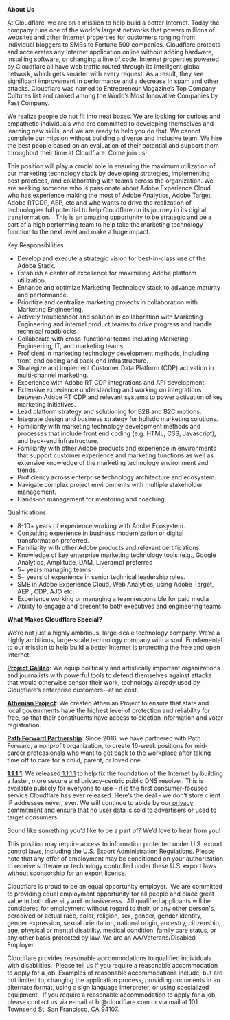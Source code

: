 <div class="content-intro">
	<div><strong>About Us</strong></div>
	<div>
		<p>At Cloudflare, we are on a mission to help build a better Internet. Today the company runs one of the world’s largest networks that powers millions of websites and other Internet properties for customers ranging from individual bloggers to SMBs to Fortune 500 companies. Cloudflare protects and accelerates any Internet application online without adding hardware, installing software, or changing a line of code. Internet properties powered by Cloudflare all have web traffic routed through its intelligent global network, which gets smarter with every request. As a result, they see significant improvement in performance and a decrease in spam and other attacks. Cloudflare was named to Entrepreneur Magazine’s Top Company Cultures list and ranked among the World’s Most Innovative Companies by Fast Company.&nbsp;</p>
		<p><span style="font-weight: 400;">We realize people do not fit into neat boxes. We are looking for curious and empathetic individuals who are committed to developing themselves and learning new skills, and we are ready to help you do that. We cannot complete our mission without building a diverse and inclusive team. We hire the best people based on an evaluation of their potential and support them throughout their time at Cloudflare. Come join us!&nbsp;</span></p>
	</div>
</div>
<p>This position will play a crucial role in ensuring the maximum utilization of our marketing technology stack by developing strategies, implementing best practices, and collaborating with teams across the organization. We are seeking someone who is passionate about Adobe Experience Cloud who has experience making the most of Adobe Analytics, Adobe Target, Adobe RTCDP, AEP, etc and who wants to drive the realization of technologies full potential to help Cloudflare on its journey in its digital transformation. &nbsp; This is an amazing opportunity to be strategic and be a part of a high performing team to help take the marketing technology function to the next level and make a huge impact.&nbsp;&nbsp;</p>
<p>Key Responsibilities</p>
<ul>
	<li>Develop and execute a strategic vision for best-in-class use of the Adobe Stack.</li>
	<li>Establish a center of excellence for maximizing Adobe platform utilization.</li>
	<li>Enhance and optimize Marketing Technology stack to advance maturity and performance.</li>
	<li>Prioritize and centralize marketing projects in collaboration with Marketing Engineering.</li>
	<li>Actively troubleshoot and solution in collaboration with Marketing Engineering and internal product teams to drive progress and handle technical roadblocks</li>
	<li>Collaborate with cross-functional teams including Marketing Engineering, IT, and marketing teams.</li>
	<li>Proficient in marketing technology development methods, including front-end coding and back-end infrastructure.</li>
	<li>Strategize and implement Customer Data Platform (CDP) activation in multi-channel marketing.</li>
	<li>Experience with Adobe RT CDP integrations and API development.</li>
	<li>Extensive experience understanding and working on integrations between Adobe RT CDP and relevant systems to power activation of key marketing initiatives.</li>
	<li>Lead platform strategy and solutioning for B2B and B2C motions.</li>
	<li>Integrate design and business strategy for holistic marketing solutions.</li>
	<li>Familiarity with marketing technology development methods and processes that include front end coding (e.g. HTML, CSS, Javascript), and back-end infrastructure.</li>
	<li>Familiarity with other Adobe products and experience in environments that support customer experience and marketing functions as well as extensive knowledge of the marketing technology environment and trends.&nbsp;</li>
	<li>Proficiency across enterprise technology architecture and ecosystem.</li>
	<li>Navigate complex project environments with multiple stakeholder management.</li>
	<li>Hands-on management for mentoring and coaching.</li>
</ul>
<p>Qualifications</p>
<ul>
	<li>8-10+ years of experience working with Adobe Ecosystem.</li>
	<li>Consulting experience in business modernization or digital transformation preferred.</li>
	<li>Familiarity with other Adobe products and relevant certifications.</li>
	<li>Knowledge of key enterprise marketing technology tools (e.g., Google Analytics, Amplitude, DAM, Liveramp) preferred</li>
	<li>5+ years managing teams&nbsp;</li>
	<li>5+ years of experience in senior technical leadership roles.</li>
	<li>SME in Adobe Experience Cloud, Web Analytics, using Adobe Target, AEP , CDP, AJO etc.</li>
	<li>Experience working or managing a team responsible for paid media</li>
	<li>Ability to engage and present to both executives and engineering teams.</li>
</ul>
<div class="content-conclusion">
	<p><strong>What Makes Cloudflare Special?</strong></p>
	<p><span style="font-weight: 400;">We’re not just a highly ambitious, large-scale technology company. We’re a highly ambitious, large-scale technology company with a soul. Fundamental to our mission to help build a better Internet is protecting the free and open Internet.</span></p>
	<p><a href="https://blog.cloudflare.com/protecting-free-expression-online/"><strong>Project Galileo</strong></a><span style="font-weight: 400;">: We equip politically and artistically important organizations and journalists with powerful tools to defend themselves against attacks that would otherwise censor their work, technology already used by Cloudflare’s enterprise customers--at no cost.</span></p>
	<p><strong><a href="https://www.cloudflare.com/athenian/">Athenian Project</a></strong><span style="font-weight: 400;">: We created Athenian Project to ensure that state and local governments have the highest level of protection and reliability for free, so that their constituents have access to election information and voter registration.</span></p>
	<p><a href="https://blog.cloudflare.com/tag/path-forward/"><strong>Path Forward Partnership</strong></a><span style="font-weight: 400;">: Since 2016, we have partnered with Path Forward, a nonprofit organization, to create 16-week positions for mid-career professionals who want to get back to the workplace after taking time off to care for a child, parent, or loved one.</span></p>
	<p><a href="https://1.1.1.1/"><strong>1.1.1.1</strong></a><span style="font-weight: 400;">: We released</span><a href="https://1.1.1.1/"> <span style="font-weight: 400;">1.1.1.1</span></a><span style="font-weight: 400;"> to help fix the foundation of the Internet by building a faster, more secure and privacy-centric public DNS resolver. This is available publicly for everyone to use - it is the first consumer-focused service Cloudflare has ever released. Here’s the deal - we don’t store client IP addresses never, ever. We will continue to abide by our</span><a href="https://developers.cloudflare.com/1.1.1.1/privacy/public-dns-resolver"> privacy commitment</a><span style="font-weight: 400;"> and ensure that no user data is sold to advertisers or used to target consumers.</span></p>
	<p><span style="font-weight: 400;">Sound like something you’d like to be a part of? We’d love to hear from you!</span></p>
	<p><span style="font-weight: 400;">This position may require access to information protected under U.S. export control laws, including the U.S. Export Administration Regulations. Please note that any offer of employment may be conditioned on your authorization to receive software or technology controlled under these U.S. export laws without sponsorship for an export license.</span></p>
	<p><span style="font-weight: 400;">Cloudflare is proud to be an equal opportunity employer. &nbsp;We are committed to providing equal employment opportunity for all people and place great value in both diversity and inclusiveness. &nbsp;All qualified applicants will be considered for employment without regard to their, or any other person's, perceived or actual</span> <span style="font-weight: 400;">race, color, religion, sex, gender, gender identity, gender expression, sexual orientation, national origin, ancestry, citizenship, age, physical or mental disability, medical condition, family care status, or any other basis protected by law. </span><span style="font-weight: 400;">We are an AA/Veterans/Disabled Employer.</span></p>
	<p><span style="font-weight: 400;">Cloudflare provides reasonable accommodations to qualified individuals with disabilities. &nbsp;Please tell us if you require a reasonable accommodation to apply for a job. Examples of reasonable accommodations include, but are not limited to, changing the application process, providing documents in an alternate format, using a sign language interpreter, or using specialized equipment. &nbsp;If you require a reasonable accommodation to apply for a job, please contact us via e-mail at </span><span style="font-weight: 400;">hr@cloudflare.com</span><span style="font-weight: 400;"> or via mail at 101 Townsend St. San Francisco, CA 94107.</span></p>
</div>